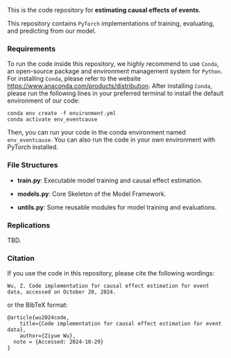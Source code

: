 This is the code repository for **estimating causal effects of events**.

This repository contains `PyTorch` implementations of training, evaluating, and predicting from our model. 


### Requirements

To run the code inside this repository, we highly recommend to use `Conda`, an open-source package and environment management system for `Python`. For installing `Conda`, please refer to the website https://www.anaconda.com/products/distribution. After installing `Conda`, please run the following lines in your preferred terminal to install the default environment of our code:

```
conda env create -f environment.yml
conda activate env_eventcause
```
Then, you can run your code in the conda environment named `env_eventcause`. You can also run the code in your own environment with PyTorch installed.


### File Structures

* **train.py**: Executable model training and causal effect estimation.

* **models.py**: Core Skeleton of the Model Framework.

* **untils.py**: Some reusable modules for model training and evaluations.


### Replications

TBD.

### Citation

If you use the code in this repository, please cite the following wordings:

```
Wu, Z. Code implementation for causal effect estimation for event data, accessed on October 20, 2024.
```
or the BibTeX format:

```
@article{wu2024code,
	title={Code implementation for causal effect estimation for event data},
	author={Ziyue Wu},
  note = {Accessed: 2024-10-29}
}
```